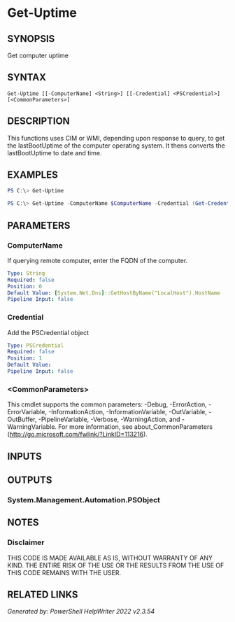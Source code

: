 # Get-Uptime## SYNOPSISGet computer uptime## SYNTAX```Get-Uptime [[-ComputerName] <String>] [[-Credential] <PSCredential>] [<CommonParameters>]```## DESCRIPTIONThis functions uses CIM or WMI, depending upon response to query, to get the lastBootUptime of the computer operating system. It thens converts the lastBootUptime to date and time.## EXAMPLES```powershellPS C:\> Get-Uptime``````powershellPS C:\> Get-Uptime -ComputerName $ComputerName -Credential (Get-Credential)```## PARAMETERS### ComputerNameIf querying remote computer, enter the FQDN of the computer.```yamlType: StringRequired: falsePosition: 0Default Value: [System.Net.Dns]::GetHostByName("LocalHost").HostNamePipeline Input: false```### CredentialAdd the PSCredential object```yamlType: PSCredentialRequired: falsePosition: 1Default Value: Pipeline Input: false```### \<CommonParameters\>This cmdlet supports the common parameters: -Debug, -ErrorAction, -ErrorVariable, -InformationAction, -InformationVariable, -OutVariable, -OutBuffer, -PipelineVariable, -Verbose, -WarningAction, and -WarningVariable. For more information, see about_CommonParameters (http://go.microsoft.com/fwlink/?LinkID=113216).## INPUTS## OUTPUTS### System.Management.Automation.PSObject## NOTES### DisclaimerTHIS CODE IS MADE AVAILABLE AS IS, WITHOUT WARRANTY OF ANY KIND. THE ENTIRE RISK OF THE USE OR THE RESULTS FROM THE USE OF THIS CODE REMAINS WITH THE USER.## RELATED LINKS*Generated by: PowerShell HelpWriter 2022 v2.3.54*